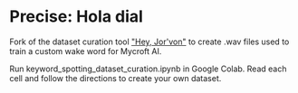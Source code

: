 # Precise: Hola dial

Fork of the dataset curation tool ["Hey, Jor'von"](https://github.com/ShawnHymel/precise-hey-jorvon) to create .wav files used to train a custom wake word for Mycroft AI.

Run keyword_spotting_dataset_curation.ipynb in Google Colab. Read each cell and follow the directions to create your own dataset.
